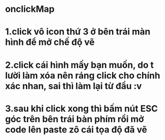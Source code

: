 # onclickMap
# 1.click vô icon thứ 3 ở bên trái màn hình để mở chế độ vẽ

# 2.click cái hình mấy bạn muốn, do t lười làm xóa nên ráng click cho chính xác nhan, sai thì làm lại từ đầu :v

# 3.sau khi click xong thì bấm nút ESC góc trên bên trái bàn phím rồi mở code lên paste zô cái tọa độ đã vẽ
